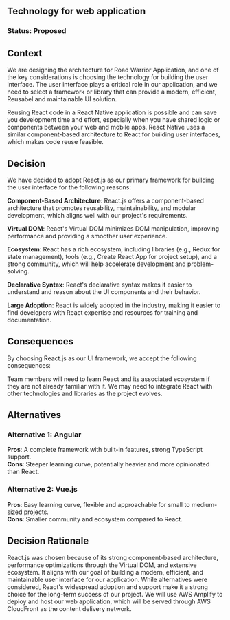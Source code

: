 ## Technology for web application


### Status: Proposed

## Context
We are designing the architecture for Road Warrior Application, and one of the key considerations is choosing the technology for building the user interface. The user interface plays a critical role in our application, and we need to select a framework or library that can provide a modern, efficient, Reusabel and maintainable UI solution.

Reusing React code in a React Native application is possible and can save you development time and effort, especially when you have shared logic or components between your web and mobile apps. React Native uses a similar component-based architecture to React for building user interfaces, which makes code reuse feasible. 

## Decision
We have decided to adopt React.js as our primary framework for building the user interface for the following reasons:

**Component-Based Architecture**: React.js offers a component-based architecture that promotes reusability, maintainability, and modular development, which aligns well with our project's requirements.

**Virtual DOM**: React's Virtual DOM minimizes DOM manipulation, improving performance and providing a smoother user experience.

**Ecosystem**: React has a rich ecosystem, including libraries (e.g., Redux for state management), tools (e.g., Create React App for project setup), and a strong community, which will help accelerate development and problem-solving.

**Declarative Syntax**: React's declarative syntax makes it easier to understand and reason about the UI components and their behavior.

**Large Adoption**: React is widely adopted in the industry, making it easier to find developers with React expertise and resources for training and documentation.

## Consequences
By choosing React.js as our UI framework, we accept the following consequences:

Team members will need to learn React and its associated ecosystem if they are not already familiar with it.
We may need to integrate React with other technologies and libraries as the project evolves.

## Alternatives
### Alternative 1: Angular
**Pros**: A complete framework with built-in features, strong TypeScript support.  
**Cons**: Steeper learning curve, potentially heavier and more opinionated than React.


### Alternative 2: Vue.js
**Pros**: Easy learning curve, flexible and approachable for small to medium-sized projects.  
**Cons**: Smaller community and ecosystem compared to React.

## Decision Rationale
React.js was chosen because of its strong component-based architecture, performance optimizations through the Virtual DOM, and extensive ecosystem. It aligns with our goal of building a modern, efficient, and maintainable user interface for our application. While alternatives were considered, React's widespread adoption and support make it a strong choice for the long-term success of our project.
We will use AWS Amplify to deploy and host our web application, which will be served through AWS CloudFront as the content delivery network.


